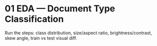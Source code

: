 
# 01 EDA — Document Type Classification
Run the steps: class distribution, size/aspect ratio, brightness/contrast, skew angle, train vs test visual diff.
